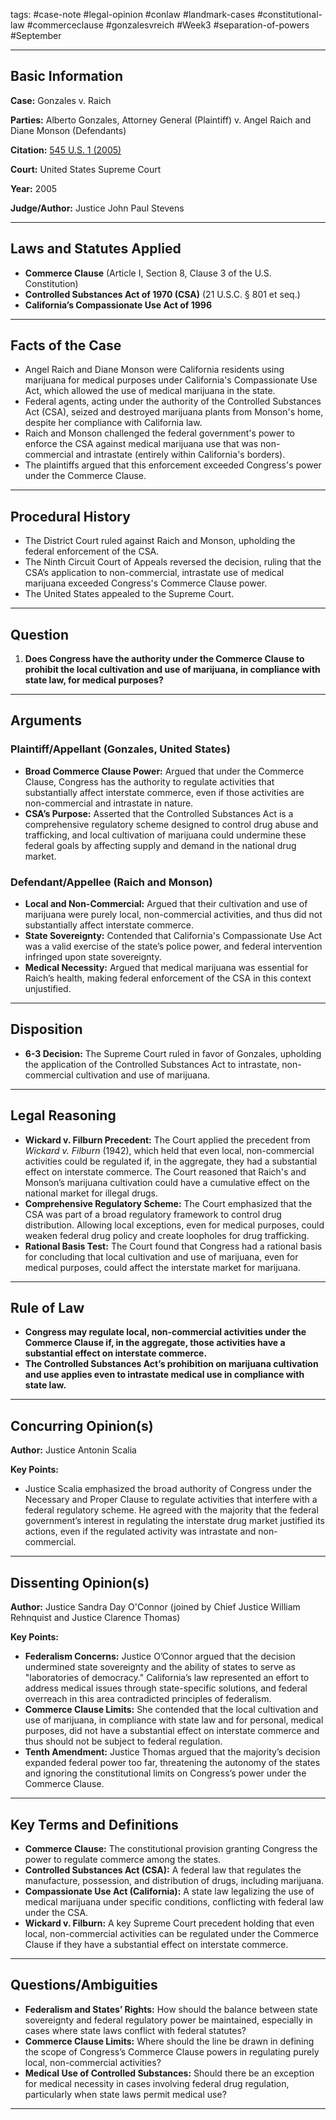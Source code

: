 tags: #case-note #legal-opinion #conlaw #landmark-cases #constitutional-law #commerceclause #gonzalesvreich #Week3 #separation-of-powers #September

---

## Basic Information

**Case:** Gonzales v. Raich

**Parties:** Alberto Gonzales, Attorney General (Plaintiff) v. Angel Raich and Diane Monson (Defendants)

**Citation:** [545 U.S. 1 (2005)](https://supreme.justia.com/cases/federal/us/545/1/)

**Court:** United States Supreme Court

**Year:** 2005

**Judge/Author:** Justice John Paul Stevens

---

## Laws and Statutes Applied

- **Commerce Clause** (Article I, Section 8, Clause 3 of the U.S. Constitution)
- **Controlled Substances Act of 1970 (CSA)** (21 U.S.C. § 801 et seq.)
- **California’s Compassionate Use Act of 1996**

---

## Facts of the Case

- Angel Raich and Diane Monson were California residents using marijuana for medical purposes under California's Compassionate Use Act, which allowed the use of medical marijuana in the state.
- Federal agents, acting under the authority of the Controlled Substances Act (CSA), seized and destroyed marijuana plants from Monson's home, despite her compliance with California law.
- Raich and Monson challenged the federal government's power to enforce the CSA against medical marijuana use that was non-commercial and intrastate (entirely within California's borders).
- The plaintiffs argued that this enforcement exceeded Congress's power under the Commerce Clause.

---

## Procedural History

- The District Court ruled against Raich and Monson, upholding the federal enforcement of the CSA.
- The Ninth Circuit Court of Appeals reversed the decision, ruling that the CSA’s application to non-commercial, intrastate use of medical marijuana exceeded Congress's Commerce Clause power.
- The United States appealed to the Supreme Court.

---

## Question

1. **Does Congress have the authority under the Commerce Clause to prohibit the local cultivation and use of marijuana, in compliance with state law, for medical purposes?**

---

## Arguments

### Plaintiff/Appellant (Gonzales, United States)

- **Broad Commerce Clause Power:** Argued that under the Commerce Clause, Congress has the authority to regulate activities that substantially affect interstate commerce, even if those activities are non-commercial and intrastate in nature.
- **CSA’s Purpose:** Asserted that the Controlled Substances Act is a comprehensive regulatory scheme designed to control drug abuse and trafficking, and local cultivation of marijuana could undermine these federal goals by affecting supply and demand in the national drug market.

### Defendant/Appellee (Raich and Monson)

- **Local and Non-Commercial:** Argued that their cultivation and use of marijuana were purely local, non-commercial activities, and thus did not substantially affect interstate commerce.
- **State Sovereignty:** Contended that California's Compassionate Use Act was a valid exercise of the state’s police power, and federal intervention infringed upon state sovereignty.
- **Medical Necessity:** Argued that medical marijuana was essential for Raich’s health, making federal enforcement of the CSA in this context unjustified.

---

## Disposition

- **6-3 Decision:** The Supreme Court ruled in favor of Gonzales, upholding the application of the Controlled Substances Act to intrastate, non-commercial cultivation and use of marijuana.

---

## Legal Reasoning

- **Wickard v. Filburn Precedent:** The Court applied the precedent from *Wickard v. Filburn* (1942), which held that even local, non-commercial activities could be regulated if, in the aggregate, they had a substantial effect on interstate commerce. The Court reasoned that Raich's and Monson’s marijuana cultivation could have a cumulative effect on the national market for illegal drugs.
- **Comprehensive Regulatory Scheme:** The Court emphasized that the CSA was part of a broad regulatory framework to control drug distribution. Allowing local exceptions, even for medical purposes, could weaken federal drug policy and create loopholes for drug trafficking.
- **Rational Basis Test:** The Court found that Congress had a rational basis for concluding that local cultivation and use of marijuana, even for medical purposes, could affect the interstate market for marijuana.

---

## Rule of Law

- **Congress may regulate local, non-commercial activities under the Commerce Clause if, in the aggregate, those activities have a substantial effect on interstate commerce.**
- **The Controlled Substances Act’s prohibition on marijuana cultivation and use applies even to intrastate medical use in compliance with state law.**

---

## Concurring Opinion(s)

**Author:** Justice Antonin Scalia

**Key Points:**

- Justice Scalia emphasized the broad authority of Congress under the Necessary and Proper Clause to regulate activities that interfere with a federal regulatory scheme. He agreed with the majority that the federal government’s interest in regulating the interstate drug market justified its actions, even if the regulated activity was intrastate and non-commercial.

---

## Dissenting Opinion(s)

**Author:** Justice Sandra Day O'Connor (joined by Chief Justice William Rehnquist and Justice Clarence Thomas)

**Key Points:**

- **Federalism Concerns:** Justice O’Connor argued that the decision undermined state sovereignty and the ability of states to serve as "laboratories of democracy." California’s law represented an effort to address medical issues through state-specific solutions, and federal overreach in this area contradicted principles of federalism.
- **Commerce Clause Limits:** She contended that the local cultivation and use of marijuana, in compliance with state law and for personal, medical purposes, did not have a substantial effect on interstate commerce and thus should not be subject to federal regulation.
- **Tenth Amendment:** Justice Thomas argued that the majority’s decision expanded federal power too far, threatening the autonomy of the states and ignoring the constitutional limits on Congress’s power under the Commerce Clause.

---

## Key Terms and Definitions

- **Commerce Clause:** The constitutional provision granting Congress the power to regulate commerce among the states.
- **Controlled Substances Act (CSA):** A federal law that regulates the manufacture, possession, and distribution of drugs, including marijuana.
- **Compassionate Use Act (California):** A state law legalizing the use of medical marijuana under specific conditions, conflicting with federal law under the CSA.
- **Wickard v. Filburn:** A key Supreme Court precedent holding that even local, non-commercial activities can be regulated under the Commerce Clause if they have a substantial effect on interstate commerce.

---

## Questions/Ambiguities

- **Federalism and States’ Rights:** How should the balance between state sovereignty and federal regulatory power be maintained, especially in cases where state laws conflict with federal statutes?
- **Commerce Clause Limits:** Where should the line be drawn in defining the scope of Congress’s Commerce Clause powers in regulating purely local, non-commercial activities?
- **Medical Use of Controlled Substances:** Should there be an exception for medical necessity in cases involving federal drug regulation, particularly when state laws permit medical use?

---